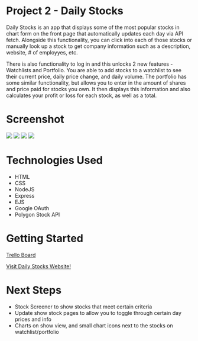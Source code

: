 # Project 2 - Daily Stocks
Daily Stocks is an app that displays some of the most popular stocks in chart form on the front page that automatically updates each day via API fetch. Alongside this functionality, you can click into each of those stocks or manually look up a stock to get company information such as a description, website, # of employyes, etc.

There is also functionality to log in and this unlocks 2 new features - Watchlists and Portfolio. You are able to add stocks to a watchlist to see their current price, daily price change, and daily volume. The portfolio has some similar functionality, but allows you to enter in the amount of shares and price paid for stocks you own. It then displays this information and also calculates your profit or loss for each stock, as well as a total.

# Screenshot

<img src="https://i.imgur.com/Dlo62R6.png">
<img src="https://i.imgur.com/tJf9Hyx.png">
<img src="https://i.imgur.com/WmN2DWP.png">
<img src="https://i.imgur.com/N5KkLIi.png">

# Technologies Used

- HTML
- CSS
- NodeJS
- Express
- EJS
- Google OAuth
- Polygon Stock API

# Getting Started

[Trello Board](https://trello.com/b/FpjPfHJX/project-2)

[Visit Daily Stocks Website!](https://project-2-stocks.herokuapp.com/)

# Next Steps

- Stock Screener to show stocks that meet certain criteria
- Update show stock pages to allow you to toggle through certain day prices and info
- Charts on show view, and small chart icons next to the stocks on watchlist/portfolio

